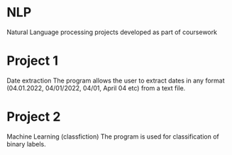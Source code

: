 # NLP
Natural Language processing projects developed as part of coursework

# Project 1
Date extraction
The program allows the user to extract dates in any format (04.01.2022, 04/01/2022, 04/01, April 04 etc) from a text file. 

# Project 2
Machine Learning (classfiction)
The program is used for classification of binary labels. 

